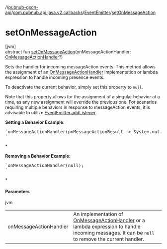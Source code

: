 //[pubnub-gson-api](../../../index.md)/[com.pubnub.api.java.v2.callbacks](../index.md)/[EventEmitter](index.md)/[setOnMessageAction](set-on-message-action.md)

# setOnMessageAction

[jvm]\
abstract fun [setOnMessageAction](set-on-message-action.md)(onMessageActionHandler: [OnMessageActionHandler](../../com.pubnub.api.java.v2.callbacks.handlers/-on-message-action-handler/index.md)?)

Sets the handler for incoming messageAction events. This method allows the assignment of an [OnMessageActionHandler](../../com.pubnub.api.java.v2.callbacks.handlers/-on-message-action-handler/index.md) implementation or lambda expression to handle incoming presence events.

To deactivate the current behavior, simply set this property to `null`.

Note that this property allows for the assignment of a singular behavior at a time, as any new assignment will override the previous one. For scenarios requiring multiple behaviors in response to messageAction events, it is advisable to utilize [EventEmitter.addListener](add-listener.md).

**Setting a Behavior Example:**

<pre>`onMessageActionHandler(pnMessageActionResult -> System.out.println("Received: " + pnMessageActionResult.getMessageAction()));
`</pre> *

**Removing a Behavior Example:**

<pre>`onMessageActionHandler(null);
`</pre> *

#### Parameters

jvm

| | |
|---|---|
| onMessageActionHandler | An implementation of [OnMessageActionHandler](../../com.pubnub.api.java.v2.callbacks.handlers/-on-message-action-handler/index.md) or a lambda expression to handle incoming messages. It can be `null` to remove the current handler. |
